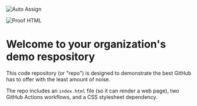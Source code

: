 ![Auto Assign](https://github.com/DevelopersGalaxy/demo-repository/actions/workflows/auto-assign.yml/badge.svg)

![Proof HTML](https://github.com/DevelopersGalaxy/demo-repository/actions/workflows/proof-html.yml/badge.svg)

# Welcome to your organization's demo respository
This code repository (or "repo") is designed to demonstrate the best GitHub has to offer with the least amount of noise.

The repo includes an `index.html` file (so it can render a web page), two GitHub Actions workflows, and a CSS stylesheet dependency.
